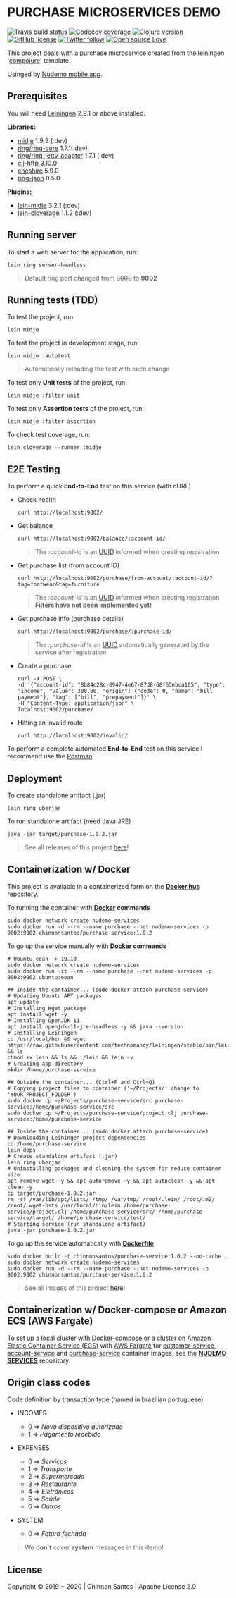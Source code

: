 # PURCHASE MICROSERVICES DEMO

[![Travis build status](https://img.shields.io/travis/chinnonsantos/purchase-service/master?logo=travis)](https://travis-ci.org/chinnonsantos/purchase-service) [![Codecov coverage](https://codecov.io/gh/chinnonsantos/purchase-service/branch/master/graph/badge.svg)](https://codecov.io/gh/chinnonsantos/purchase-service) [![Clojure version](https://img.shields.io/badge/clojure-v1.10.0-blueviolet?logo=clojure)](https://clojure.org/) [![GitHub license](https://img.shields.io/github/license/chinnonsantos/purchase-service?logo=apache)](http://www.apache.org/licenses/) [![Twitter follow](https://img.shields.io/twitter/follow/chinnonsantos?label=follow&style=flat&logo=twitter)](https://twitter.com/intent/follow?screen_name=chinnonsantos) [![Open source Love](https://badges.frapsoft.com/os/v2/open-source.svg?v=103)](https://github.com/ellerbrock/open-source-badges/)

This project deals with a purchase microservice created from the leiningen '[compojure][]' template.

Usinged by [Nudemo mobile app][].

## Prerequisites

You will need [Leiningen][] 2.9.1 or above installed.

**Libraries:**

- [midje][] 1.9.9 (:dev)
- [ring/ring-core][] 1.7.1(:dev)
- [ring/ring-jetty-adapter][] 1.7.1 (:dev)
- [clj-http][] 3.10.0
- [cheshire][] 5.9.0
- [ring-json][] 0.5.0

**Plugins:**

- [lein-midje][] 3.2.1 (:dev)
- [lein-cloverage][] 1.1.2 (:dev)

[compojure]: https://github.com/weavejester/compojure
[leiningen]: https://github.com/technomancy/leiningen
[midje]: https://clojars.org/midje
[ring/ring-core]: https://clojars.org/ring/ring-core
[ring/ring-jetty-adapter]: https://clojars.org/ring/ring-jetty-adapter
[clj-http]: https://clojars.org/clj-http
[cheshire]: https://clojars.org/cheshire
[ring-json]: https://clojars.org/ring/ring-json
[lein-midje]: https://clojars.org/lein-midje
[lein-cloverage]: https://clojars.org/lein-cloverage
[Nudemo mobile app]: https://github.com/chinnonsantos/nudemo/releases

## Running server

To start a web server for the application, run:

    lein ring server-headless

> Default ring port changed from ~~3000~~ to **9002**

## Running tests (TDD)

To test the project, run:

    lein midje

To test the project in development stage, run:

    lein midje :autotest

> Automatically reloading the test with each change

To test only **Unit tests** of the project, run:

    lein midje :filter unit

To test only **Assertion tests** of the project, run:

    lein midje :filter assertion

To check test coverage, run:

    lein cloverage --runner :midje

## E2E Testing

To perform a quick **End-to-End** test on this service (with cURL)

- Check health

      curl http://localhost:9002/

- Get balance

      curl http://localhost:9002/balance/:account-id/

  > The _:account-id_ is an [UUID][] informed when creating registration

[UUID]: https://en.wikipedia.org/wiki/Universally_unique_identifier

- Get purchase list (from account ID)

      curl http://localhost:9002/purchase/from-account/:account-id/?tag=footwear&tag=furniture

  > The _:account-id_ is an [UUID][] informed when creating registration
  > **Filters have not been implemented yet!**

- Get purchase info (purchase details)

      curl http://localhost:9002/purchase/:purchase-id/

  > The _:purchase-id_ is an [UUID][] automatically generated by the service after registration

- Create a purchase

      curl -X POST \
      -d '{"account-id": "8b84c28c-8947-4e67-87d8-68f65ebca105", "type": "income", "value": 300.00, "origin": {"code": 0, "name": "bill payment"}, "tag": ["bill", "prepayment"]}' \
      -H "Content-Type: application/json" \
      localhost:9002/purchase/

- Hitting an invalid route

      curl http://localhost:9002/invalid/

To perform a complete automated **End-to-End** test on this service I recommend use the [Postman][]

[Postman]: https://www.getpostman.com/

## Deployment

To create standalone artifact (.jar)

    lein ring uberjar

To run standalone artifact (need Java JRE)

    java -jar target/purchase-1.0.2.jar

> See all releases of this project [here][]!

[here]: https://github.com/chinnonsantos/purchase-service/releases

## Containerization w/ Docker

This project is available in a containerized form on the **[Docker hub][]** repository.

To running the container with **[Docker][] commands**

    sudo docker network create nudemo-services
    sudo docker run -d --rm --name purchase --net nudemo-services -p 9002:9002 chinnonsantos/purchase-service:1.0.2

To go up the service manually with **[Docker][] commands**

    # Ubuntu eoan -> 19.10
    sudo docker network create nudemo-services
    sudo docker run -it --rm --name purchase --net nudemo-services -p 9002:9002 ubuntu:eoan

    ## Inside the container... (sudo docker attach purchase-service)
    # Updating Ubuntu APT packages
    apt update
    # Installing Wget package
    apt install wget -y
    # Installing OpenJDK 11
    apt install openjdk-11-jre-headless -y && java --version
    # Installing Leiningen
    cd /usr/local/bin && wget https://raw.githubusercontent.com/technomancy/leiningen/stable/bin/lein && ls
    chmod +x lein && ls && ./lein && lein -v
    # Creating app directory
    mkdir /home/purchase-service

    ## Outside the container... (Ctrl+P and Ctrl+Q)
    # Copying project files to container ('~/Projects/' change to 'YOUR_PROJECT_FOLDER')
    sudo docker cp ~/Projects/purchase-service/src purchase-service:/home/purchase-service/src
    sudo docker cp ~/Projects/purchase-service/project.clj purchase-service:/home/purchase-service

    ## Inside the container... (sudo docker attach purchase-service)
    # Downloading Leiningen project dependencies
    cd /home/purchase-service
    lein deps
    # Create standalone artifact (.jar)
    lein ring uberjar
    # Uninstalling packages and cleaning the system for reduce container size
    apt remove wget -y && apt autoremove -y && apt autoclean -y && apt clean -y
    cp target/purchase-1.0.2.jar .
    rm -rf /var/lib/apt/lists/ /tmp/ /var/tmp/ /root/.lein/ /root/.m2/ /root/.wget-hsts /usr/local/bin/lein /home/purchase-service/project.clj /home/purchase-service/src/ /home/purchase-service/target/ /home/purchase-service/test/
    # Starting service (run standalone artifact)
    java -jar purchase-1.0.2.jar

To go up the service automatically with **[Dockerfile][]**

    sudo docker build -t chinnonsantos/purchase-service:1.0.2 --no-cache .
    sudo docker network create nudemo-services
    sudo docker run -d --rm --name purchase --net nudemo-services -p 9002:9002 chinnonsantos/purchase-service:1.0.2

> See all images of this project [here][1]!

[Docker hub]: https://hub.docker.com/
[Docker]: https://docs.docker.com/
[Dockerfile]: https://docs.docker.com/engine/reference/builder/
[1]: https://hub.docker.com/r/chinnonsantos/purchase-service/tags

## Containerization w/ Docker-compose or Amazon ECS (AWS Fargate)

To set up a local cluster with [Docker-compose][] or a cluster on [Amazon Elastic Container Service (ECS)][] with [AWS Fargate][] for [customer-service][], [account-service][] and [purchase-service][] container images, see the **[NUDEMO SERVICES][]** repository.

[Docker-compose]: https://docs.docker.com/compose/
[Amazon Elastic Container Service (ECS)]: https://aws.amazon.com/pt/ecs/
[AWS Fargate]: https://aws.amazon.com/pt/fargate/
[customer-service]: https://hub.docker.com/r/chinnonsantos/customer-service
[account-service]: https://hub.docker.com/r/chinnonsantos/account-service
[purchase-service]: https://hub.docker.com/r/chinnonsantos/purchase-service
[NUDEMO SERVICES]: https://github.com/chinnonsantos/nudemo-services

## Origin class codes

Code definition by transaction type (named in brazilian portuguese)

- INCOMES
  - 0 => _Novo dispositivo autorizado_
  - 1 => _Pagamento recebido_

- EXPENSES
  - 0 => _Serviços_
  - 1 => _Transporte_
  - 2 => _Supermercado_
  - 3 => _Restaurante_
  - 4 => _Eletrônicos_
  - 5 => _Saúde_
  - 6 => _Outros_

- SYSTEM
  - 0 => _Fatura fechada_

> We **don't** cover **system** messages in this demo!

## License

Copyright © 2019 ~ 2020 | Chinnon Santos | Apache License 2.0
